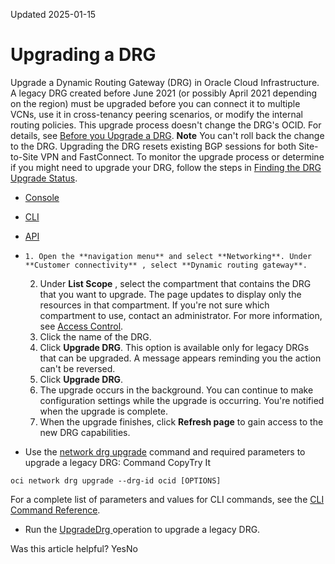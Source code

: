 Updated 2025-01-15
# Upgrading a DRG
Upgrade a Dynamic Routing Gateway (DRG) in Oracle Cloud Infrastructure.
A legacy DRG created before June 2021 (or possibly April 2021 depending on the region) must be upgraded before you can connect it to multiple VCNs, use it in cross-tenancy peering scenarios, or modify the internal routing policies. This upgrade process doesn't change the DRG's OCID. For details, see [Before you Upgrade a DRG](https://docs.oracle.com/en-us/iaas/Content/Network/Tasks/managingDRGs.htm#overview__before_upgrade). 
**Note** You can't roll back the change to the DRG. Upgrading the DRG resets existing BGP sessions for both Site-to-Site VPN and FastConnect. 
To monitor the upgrade process or determine if you might need to upgrade your DRG, follow the steps in [Finding the DRG Upgrade Status](https://docs.oracle.com/en-us/iaas/Content/Network/Tasks/drg-get-upgrade-status.htm#drg-get_upgrade_status "Find the Dynamic Routing Gateway \(DRG\) upgrade status.").
  * [Console](https://docs.oracle.com/en-us/iaas/Content/Network/Tasks/drg-upgrade.htm)
  * [CLI](https://docs.oracle.com/en-us/iaas/Content/Network/Tasks/drg-upgrade.htm)
  * [API](https://docs.oracle.com/en-us/iaas/Content/Network/Tasks/drg-upgrade.htm)


  *     1. Open the **navigation menu** and select **Networking**. Under **Customer connectivity** , select **Dynamic routing gateway**.
    2. Under **List Scope** , select the compartment that contains the DRG that you want to upgrade.
The page updates to display only the resources in that compartment. If you're not sure which compartment to use, contact an administrator. For more information, see [Access Control](https://docs.oracle.com/en-us/iaas/Content/Network/Concepts/accesscontrol.htm#Access_Control).
    3. Click the name of the DRG.
    4. Click **Upgrade DRG**.
This option is available only for legacy DRGs that can be upgraded.
A message appears reminding you the action can't be reversed. 
    5. Click **Upgrade DRG**. 
    6. The upgrade occurs in the background. You can continue to make configuration settings while the upgrade is occurring. You're notified when the upgrade is complete. 
    7. When the upgrade finishes, click **Refresh page** to gain access to the new DRG capabilities. 
  * Use the [network drg upgrade](https://docs.oracle.com/iaas/tools/oci-cli/latest/oci_cli_docs/cmdref/network/drg/upgrade.html) command and required parameters to upgrade a legacy DRG:
Command
CopyTry It
```
oci network drg upgrade --drg-id ocid [OPTIONS]
```

For a complete list of parameters and values for CLI commands, see the [CLI Command Reference](https://docs.oracle.com/iaas/tools/oci-cli/latest).
  * Run the [UpgradeDrg ](https://docs.oracle.com/iaas/api/#/en/iaas/latest/Drg/UpgradeDrg) operation to upgrade a legacy DRG.


Was this article helpful?
YesNo

